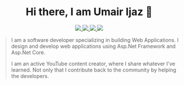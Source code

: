 <h1 dir="auto" align="center">Hi there, I am Umair Ijaz 👋</h1>
<p dir="auto" align="center">
  <a href="https://www.twitter.com/umairijazkhosa" alt="Umair's twitter" rel="nofollow">
    <img src="https://img.shields.io/badge/-@umairijazkhosa-%231DA1F2?style=flat-square&logo=twitter&logoColor=ffffff"/>
  </a>
  <a href="https://www.github.com/iamumairr" alt="Umair's Github">
    <img src="https://img.shields.io/badge/-@iamumairr-%23181717?style=flat-square&logo=github"/>
  </a>
  <a href="https://www.linkedin.com/in/umair-ijaz" alt="Umair's LinkedIn" rel="nofollow">
    <img src="https://img.shields.io/badge/-Umair Ijaz-darkblue?style=flat-square&logo=linkedin"/>
  </a>
  <a href="https://www.youtube.com/channel/UC5AI4n6o_2T3ldxULze4TDA" alt="Umair's YouTube" rel="nofollow" target="_blank">
    <img src="https://img.shields.io/badge/-IAmUmair-red?style=flat-square&logo=youtube"/>
  </a>
  
   > I am a software developer specializing in building Web Applications. I design and develop web applications using Asp.Net Framework and Asp.Net Core.
>
> I am an active YouTube content creator, where I share whatever I've learned. Not only that I contribute back to the community by helping the developers.
  
  </p>
 
